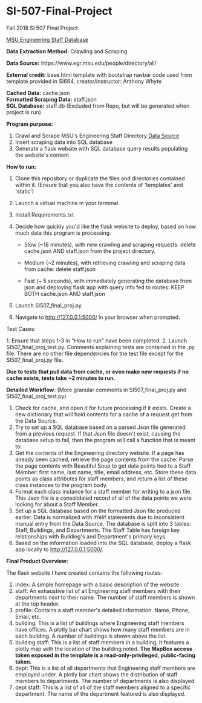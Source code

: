 # SI-507-Final-Project
Fall 2018 SI 507 Final Project

<p><U>MSU Engineering Staff Database</U></p>

<p><b>Data Extraction Method:</b> Crawling and Scraping</p>
<p><b>Data Source:</b> https://www.egr.msu.edu/people/directory/all/</p>
<p><b>External credit:</b> base.html template with bootstrap navbar code used from template provided in SI664, creator/instructor: Anthony Whyte

<p><b>Cached Data:</b> cache.json<br>
<b>Formatted Scraping Data:</b> staff.json<br>
<b>SQL Database:</b> staff.db (Excluded from Repo, but will be generated when project is run)</p>

<b>Program purpose:</b>
1. Crawl and Scrape MSU's Engineering Staff Directory <a href="https://www.egr.msu.edu/people/directory/all/">Data Source</a>
2. Insert scraping data into SQL database
3. Generate a flask website with SQL database query results populating the website's content

<b>How to run:</b> 
1. Clone this repository or duplicate the files and directories contained within it. (Ensure that you also have the contents of 'templates' and 'static')
2. Launch a virtual machine in your terminal.
3. Install Requirements.txt
4. Decide how quickly you'd like the flask website to deploy, based on how much data this program is processing.

    - Slow (~18 minutes), with new crawling and scraping requests: delete cache.json AND staff.json from the project directory.

    - Medium (~2 minutes), with retrieving crawling and scraping data from cache: delete staff.json

    - Fast (~ 5 seconds), with immediately generating the database from json and deploying flask app with query info fed to routes: KEEP BOTH cache.json AND staff.json

5. Launch SI507_final_proj.py.
6. Navigate to http://127.0.0.1:5000/ in your browser when prompted.

<p>Test Cases:</p>
1. Ensure that steps 1-3 in "How to run" have been completed.
2. Launch SI507_final_proj_test.py. Comments explaining tests are contained in the .py file. There are no other file dependencies for the test file except for the SI507_final_proj.py file.

<b>Due to tests that pull data from cache, or even make new requests if no cache exists, tests take ~2 minutes to run.</b>


<b>Detailed Workflow:</b> (More granular comments in SI507_final_proj.py and SI507_final_proj_test.py)
1. Check for cache, and open it for future processing if it exists. Create a new dictionary that will hold contents for a cache of a request.get from the Data Source.
2. Try to set up a SQL database based on a parsed Json file generated from a previous request. If that Json file doesn't exist, causing the database setup to fail, then the program will call a function that is meant to:
3. Get the contents of the Engineering directory website. If a page has already been cached, retrieve the page contents from the cache. Parse the page contents with Beautiful Soup to get data points tied to a Staff Member: first name, last name, title, email address, etc. Store these data points as class attributes for staff members, and return a list of these class instances to the program body.
4. Format each class instance for a staff member for writing to a json file. This Json file is a consolidated record of all of the data points we were looking for about a Staff Member.
5. Set up a SQL database based on the formatted Json file produced earlier. Data is normalized with if/elif statements due to inconsistent manual entry from the Data Source. The database is split into 3 tables: Staff, Buildings, and Departments. The Staff Table has foreign key relationships with Building's and Department's primary keys.
6. Based on the information loaded into the SQL database, deploy a flask app locally to http://127.0.0.1:5000/.

<b>Final Product Overview:</b>

The flask website I have created contains the following routes:

1. index: A simple homepage with a basic description of the website.
2. staff: An exhaustive list of all Engineering staff members with their departments next to their name. The number of staff members is shown at the top header.
3. profile: Contains a staff member's detailed information. Name, Phone, Email, etc.
4. building: This is a list of buildings where Engineering staff members have offices. A plotly bar chart shows how many staff members are in each building. A number of buildings is shown above the list.
5. building staff: This is a list of staff members in a building. It features a plotly map with the location of the building noted. <b>The MapBox access token exposed in the template is a read-only-privileged, public-facing token.</b>
6. dept: This is a list of all departments that Engineering staff members are employed under. A plotly bar chart shows the distribution of staff members to departments. The number of departments is also displayed.
7. dept staff: This is a list of all of the staff members aligned to a specific department. The name of the department featured is also displayed.


